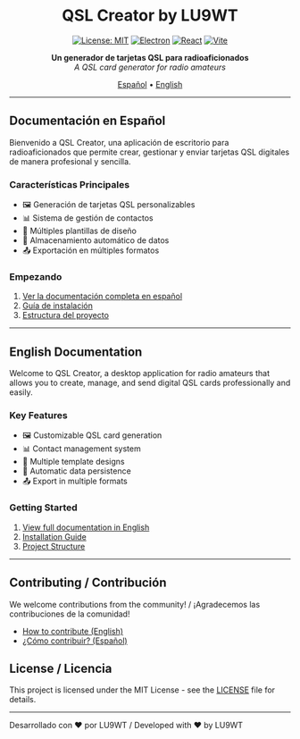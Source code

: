 <div align="center">
  <h1>QSL Creator by LU9WT</h1>
  
  [![License: MIT](https://img.shields.io/badge/License-MIT-blue.svg)](https://opensource.org/licenses/MIT)
  [![Electron](https://img.shields.io/badge/Electron-2C2E3B?style=flat&logo=electron&logoColor=white)](https://www.electronjs.org/)
  [![React](https://img.shields.io/badge/React-20232A?style=flat&logo=react&logoColor=61DAFB)](https://reactjs.org/)
  [![Vite](https://img.shields.io/badge/Vite-646CFF?style=flat&logo=vite&logoColor=white)](https://vitejs.dev/)

  <p>
    <strong>Un generador de tarjetas QSL para radioaficionados</strong>
    <br>
    <em>A QSL card generator for radio amateurs</em>
  </p>

  <p>
    <a href="#español">Español</a> • 
    <a href="#english">English</a>
  </p>
</div>

---

<div id="español">

## Documentación en Español

Bienvenido a QSL Creator, una aplicación de escritorio para radioaficionados que permite crear, gestionar y enviar tarjetas QSL digitales de manera profesional y sencilla.

### Características Principales
- 🖼️ Generación de tarjetas QSL personalizables
- 📊 Sistema de gestión de contactos
- 🎨 Múltiples plantillas de diseño
- 💾 Almacenamiento automático de datos
- 📤 Exportación en múltiples formatos

### Empezando

1. [Ver la documentación completa en español](README.es.md)
2. [Guía de instalación](README.es.md#guía-de-instalación)
3. [Estructura del proyecto](README.es.md#estructura-de-la-aplicación)

</div>

---

<div id="english">

## English Documentation

Welcome to QSL Creator, a desktop application for radio amateurs that allows you to create, manage, and send digital QSL cards professionally and easily.

### Key Features
- 🖼️ Customizable QSL card generation
- 📊 Contact management system
- 🎨 Multiple template designs
- 💾 Automatic data persistence
- 📤 Export in multiple formats

### Getting Started

1. [View full documentation in English](README.en.md)
2. [Installation Guide](README.en.md#installation-guide)
3. [Project Structure](README.en.md#application-structure)

</div>

---

## Contributing / Contribución

We welcome contributions from the community! / ¡Agradecemos las contribuciones de la comunidad!

- [How to contribute (English)](CONTRIBUTING.md)
- [¿Cómo contribuir? (Español)](CONTRIBUTING.es.md)

## License / Licencia

This project is licensed under the MIT License - see the [LICENSE](LICENSE) file for details.

---

Desarrollado con ❤️ por LU9WT / Developed with ❤️ by LU9WT
